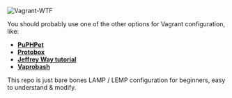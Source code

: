 ![Vagrant-WTF](http://oi59.tinypic.com/2dllrae.jpg)

You should probably use one of the other options for Vagrant configuration, like:
* [__PuPHPet__](https://puphpet.com/)
* [__Protobox__](http://getprotobox.com/)
* [__Jeffrey Way tutorial__](https://gist.github.com/JeffreyWay/af0ee7311abfde3e3b73)
* [__Vaprobash__](http://fideloper.github.io/Vaprobash/index.html)

This repo is just bare bones LAMP / LEMP configuration for beginners, easy to understand & modify.
